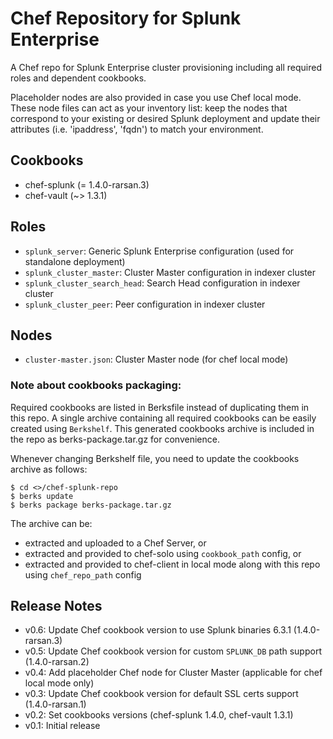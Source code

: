 # Chef Repository for Splunk Enterprise

A Chef repo for Splunk Enterprise cluster provisioning including all required roles and dependent cookbooks.

Placeholder nodes are also provided in case you use Chef local mode. These node files can act as your inventory list: keep the nodes that correspond to your existing or desired Splunk deployment and update their attributes (i.e. 'ipaddress', 'fqdn') to match your environment.

## Cookbooks
* chef-splunk (= 1.4.0-rarsan.3)
* chef-vault (~> 1.3.1)

## Roles
* `splunk_server`: Generic Splunk Enterprise configuration (used for standalone deployment)
* `splunk_cluster_master`: Cluster Master configuration in indexer cluster
* `splunk_cluster_search_head`: Search Head configuration in indexer cluster
* `splunk_cluster_peer`: Peer configuration in indexer cluster

## Nodes
* `cluster-master.json`: Cluster Master node (for chef local mode)

### Note about cookbooks packaging:
Required cookbooks are listed in Berksfile instead of duplicating them in this repo.
A single archive containing all required cookbooks can be easily created using `Berkshelf`.
This generated cookbooks archive is included in the repo as berks-package.tar.gz for convenience.

Whenever changing Berkshelf file, you need to update the cookbooks archive as follows:

    $ cd <>/chef-splunk-repo
    $ berks update
    $ berks package berks-package.tar.gz

The archive can be:
* extracted and uploaded to a Chef Server, or
* extracted and provided to chef-solo using `cookbook_path` config, or
* extracted and provided to chef-client in local mode along with this repo using `chef_repo_path` config

## Release Notes

* v0.6: Update Chef cookbook version to use Splunk binaries 6.3.1 (1.4.0-rarsan.3)
* v0.5: Update Chef cookbook version for custom `SPLUNK_DB` path support (1.4.0-rarsan.2)
* v0.4: Add placeholder Chef node for Cluster Master (applicable for chef local mode only)
* v0.3: Update Chef cookbook version for default SSL certs support (1.4.0-rarsan.1)
* v0.2: Set cookbooks versions (chef-splunk 1.4.0, chef-vault 1.3.1)
* v0.1: Initial release

